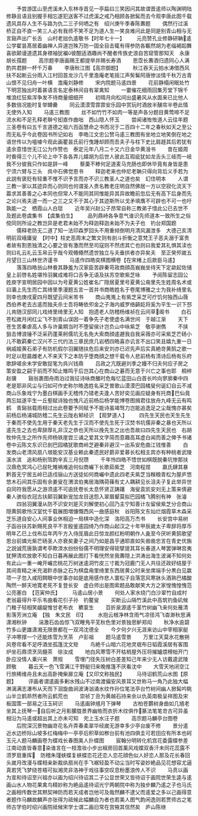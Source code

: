 <!-- { "loadSidebar": true } -->
　　予尝游匡山至虎溪未入东林寺首见一亭扁曰三笑因问其故谓晋逺师以陶渊明陆修静且语且别握手相忘遂犯送客不过虎溪之戒乃相顾各掀髯而去今观李唐此图千载遗风具存人生不与路为仇二三子何哂之有　绍兴庚午季春陈夀题
　　偶然行过溪桥正自不直一笑三人必有我师不笑不足为道人生一笑良难问此是同是别青山相与无言谿声出广长舌　山村老拙仇逺敬书【时年七十一】
　　元亮赞孔业修静研聃逺公学翟昙髙居着幽禅人异道岂殊万防一固全目击辄有得参防各辴然胡为老缁褐蹈舞喜欲颠谩道遗其身襟袖犹褊彼酣适酒趣尚不醒者传族史浪自苦窥管那知天　永康胡长孺题
　　高宗题李唐画赐王都提举并赐长寿酒
　　恩霑长夀酒归遗同心人满酌共君醉一杯千万春
　　李唐秋江图【高宗御题】
　　秋江吞天云拍水涛借西风扶不起断云分雨入江村回首龙沙几千里澹庵老笔摇江声髣髴阿唐惨淡情千秋万古青山恨不见归舟一叶横　澹庵刘静修
　　宋内院题马逺四景
　　花前静榻闲眠处竹下明窓独出时着甚语言名定泰林间自有翠禽知
　　一霎催花细雨回集芳堂下锦千堆浪红狂紫浑争发不待商量细细开
　　初晴月向松间出盛暑风从水面来已比他人多数倍况能时复举罇罍
　　同云漠漠雪霏霏安乐园中赏玩时酒放半醺帘半卷此情无使外入知
　　马逺三教图
　　丝不如竹竹不如肉一等是声各分题目黄莺啼不足流水和不足孔释老聨兮抝直作曲咄　西山隠人怀玉
　　尝闻诸恠恠道人云往年题三圣卷有曰五千言道德之祖六百函慧命之书而况于二百四十二年之春秋如天之至公而无私乎今此卷因书所记如右　李皓江文忠公赞马逺三教图有坐地立地笑倒在地之语世传以为嗢噱今观此画瞿昙氏前行曳踵却顾而吾夫子与柱下史比肩趍其后若犹有逺余意惜世无江公为作赞也　泰定元年八月二十又六日金华黄溍书
　　昔在姬周时飬得三个儿不论上中下各各弄儿嬉胡为后世人彼此互瑕疵犹如龙舌头三岐而一岐我不分彼我只作如是辞一峰
　　藜羮不糁何足道麦马充肠也即休毕竟有身皆是患宁须六臂与三头　呉中石佛觉恩书
　　释迦老来也仲尼老聃只得向背后义手若为此説有褒贬有轻重不惟不识予言而亦不识三教圣人之道也矣　幻住明本
　　人谓三教一家以其迹异而心则同也何谓圣人贵名教老庄明自然佛居一方以空寂化流天下葢求其善善之心本同也但常人不能同其同惟能异其异故瞻前忽后无有高下后身而先之论兴焉夫道一而一之三之又不于其心于其迹斯所以戈矛填膺不可辟也不可一也吁孰能一之　栖霞山人白珽
　　近年吴兴赵公子昂常自称三教弟子惜此公已去世不及题此卷虞集书　【虞集伯生】
　　品列鼎峙各争意气谁识先师道本一致所生之俗傥同则所设之教岂异是老君未始不为释迦释迦未始不为夫子也　钓台郑国题
　　儒释老防无二道了知一法印森罗回头不用重倾倒明月清风漏泄多　大德己亥清明前双峨庸叟　【时中】柱史恶周末之繁文则有剖斗折衡之意梵王子恶夫溺于富贵者故有割恩独清之心要之皆有激而然至司寇则不然虑其亡也则曰我爱其礼惧其渎也则曰礼云礼云玉帛云乎哉今观翛翛然遗世独立与夫垂拱者亦异矣夫　至正癸夘嵗五月望日三山林世济谨书
　　马逺作四皓奕棋图横卷【在宋楮上后款臣马逺】
　　落落四皓翁山林飬其静羞为汉家臣苦辟秦苛政商顔高峩峩坐待天下定歘起佐储皇上前啓名姓堪怜羽翼成难将口舌争无语及扶苏空歌紫芝咏
　　予阅陈留志园公姓庾字宣明居园中因以为号夏黄公姓崔名广隠居夏里号夏黄公甪里先生姓周名术或曰灞上先生而亡其绮里季漫题五言一首并书商皓姓名于卷尾博雅之士为我补绮里名则幸也庚戌夏四月既望云间米芾书
　　商山嵬嵬上有紫芝采芝可疗饥何独西山薇西伯养老去古逺而独夫杀士吾将畴依夘金之子海内威罗络齮龁将奚为平生一识下邳儿肯随汉邸同儿戏绮里绮里无人知　抱遗老人防稽杨维祯在云间草阁书
　　白石苍松嵗月闲红尘飞不到青山误因一着争先子老使虚名满世间　于越江渐
　　天下苍生苦秦虐高人多与许巢期当时不堕留侯计岂负山中咏紫芝　敬亭谢儁
　　不挟狙击博浪锤不泛采药蓬莱舸儒坑无名免大索商顔逺遯我自我采薇亦可采紫芝芒砀小儿不敢羁秦亡汉兴不三代约法三章民庶几岩栖四皓喜亦讥言不出口笑且嬉九重一日祸戚姬黄石弟子有防机假尔羽翼随扶危后来安刘亦已迟先声后实真絶竒黄鹄之歌一时足以慰晨雌老人不来天下之本防乎堕商顔之想千载令人悲前杨有清诗后杨有乐府歌辞嗟余末学安敢捉笔为呉兴钱鼎
　　吕政之亢既避刘季之嫚不归夫何应子房之策安盈之嗣于前而不知止雉鸣于后岂其心在商山之碁而无意于兴亡之事也耶　桐梓赵骥
　　谿翁裹图舟雨泊过我征诗咏商雒时危每忆蓝田山白首长吟向寥廓秦中四老是耶非风尘与归如可作史称尔皓逸姓名采芝曽歌山漠漠巴园橘叟何诞幻自云不减商山乐象戏宁为墨白棋画手无稽传乃错老夫逢人苦好奕见画应疑身有托商巴仙竟两忘姑遂平生一丘壑赋诗独也愧凡近前杨后杨学能博卷图揖君往放舟九峰无云有鸣鹤　青谿翁载雨相过出此卷要予同赋予不能诗虽竭驽力岂能追逸足之尘哉愧亦甚矣前杨后杨浦城防稽二先生云陇右邾经识　【观梦道人】
　　四先生天民也天生先生于秦而不使先生用于秦天老先生于汉而不使先生死于汉焚书坑儒非秦之暴也天所以逺先生之去也卑辞厚礼非汉之恭也天所以挽先生之出也吾故曰四先生天民也　右胡牧仲先生之所作先师杨铁崖尝三诵之爱其文字简而意趣高耳虚白闻而善之俾予书诸卷中云陈文东识已剖巴园橘犹歌商岭芝避秦非避汉一出系安危曲江钱惟善
　　白发商山老清风扇八垠能安汉基业赖此秦遗民好爵非爱慕长松相主宾亦有种桃者武陵溪水滨　追和杨别驾韵辛亥三月倪瓒
　　千年怜四皓不悟世如棋既脱秦坑惨那扶汉鼎危冥鸿心已屈牝雉祸难追何似商巗下长歌茹紫芝　河南程煜
　　嬴氏肆其暴黔首无宁居五岭已适戍骊山方送徒如何商巗中遗此四老夫紫芝当糇粮青松为屋庐悠悠木石间其乐固有余姜叟在渭滨伯夷居海隅荷蓧有丈人耦耕见长沮夫子复此举异世自同符我愿从之游须逺不可逾抚卷长太息怀贤正踌躇　海叟袁凯安刘无上策来倩避秦人骇俗衣冠古扶颠羽翼新宠加龙目送怨入翠眉颦莫拟巴园橘飞腾别有神　张濬
　　四翁羽翼漫从防不识安刘是灭刘解使初心回乃主宁知善计左留侯紫芝分合商山隠黄鹄歌怜汉室忧千载展图増慷慨西风一曲感庭秋　谷阳陈文东灿烂烟霞草木森采芝乐道自安心人间事业休相迫一局棋中造化深　洛阳高万杰书
　　长安宫中易树子函谷扶苏新赐死良平不言殷鉴逺园绮乃作商山起汉之十年甲辰嵗太子卑辞将厚币明年乙巳上伐布后年丙午方入侍厐眉此日惊龙颜红粉明朝作人彘至今厌听黄鹄歌望思台前燐光紫芒砀圣人亦衰矣妻子之间乃如是昌乎通耶直如矢凿凿忠言在青史优旃之説诚荒唐孰谓考亭欺洓水纷纷俗儒不明理安得钜擘提其耳长春道人琴罢弹琳宫夷犹狎清欢放歌不知白日暮再展此图灯下看恍然坐我夀隠上洪涛出海生波澜不知何处有此山一重一崦开巗峦桃花万树迷逺洞竹皮三寸裁为冠鹿门无人共往还政好结屋于其间青精之米充渴飰赤脉之石为棋盘甪里绮里东西居黄公时来坐席端手分黒白见嬴项一子忽入咸阳闗眼中世事亦如是底用感作悲人寰松子自落窓风寒牀头酒熟巴橘酸陶然一醉天地寛老死不复登长安　虚白师出是图索题品敢献笑大方之家惶愧惶愧范公亮塞白　【范寅仲氏】
　　马逺山居小景
　　何处人家水绕门白沙翠竹自成村老翁最得升平乐韦曲看花引子孙　钓鳌叟
　　买断云山隔竹溪此中高筑钓鱼矶候门稚子轻相笑龌龊惟甘老布衣　穮蓘生
　　百折泉源逺千茎竹树幽飞来何处雁清影落芳洲立庵　【独　朱文民　印】
　　水抱云根净林含雨气凉径鸿飞杳渺秋思满潇湘秋钟
　　湍激石齿齿惊飞双睡鳬平芜秋色里对景独思鲈郑闳
　　秋净水逾碧竹多山更雄潇湘无限景都在一双鸿沈德全
　　今夕何夕兴无涯来访山中宰相家艇子冲寒撑一个还能炼雪为烹茶　卢彭祖
　　题马逺雪景
　　万里江天莫氷花散朔风卷帘看不足呼酒坐孤篷沈文矩
　　鸟絶千山暗六花地灵珉布日韬霞溪居有客围炉坐石鼎须烹凤髓茶　徐汝成
　　地白风寒雪不开枯梢屋外压将摧罏煨榾柮开门卧应没情人乗兴来　萧规
　　雪埋门径失压树白差差知己年来少无人访戴逵武陵顾敬
　　暮云天一色飞雪满江干野艇归来晚推篷不厌看沈中
　　大雪天地闭空江行旅稀维舟且未出高卧掩柴扉立庵【又印文称独民】
　　马待诏鹤荒山水图【原题】
　　评画者谓逺画多剰水残山不过南渡偏安风景耳又世称马一角乃此独大幅淋漓满志瀑布从天而下洄旋曲涧波涛汹涌水纹作孙位笔法亭台竹树间幽人掀髯吟眺山半立鹤昻然者所云鹤荒也
　　崇祯丁丑为黄越石持来余以仇英南极呈祥图及宋板国策一部易之汪玉砢识
　　马逺画钟馗月下弹琴
　　古柏苍欝树身曲如几馗老坐其上抚琴一自后听之月影朦胧景界幽恠而衣折木纹俱作篆法笔笔竒古可异虽相沿为马逺或超出其上亦未可知　夗上玉水汪子题
　　高宗题马麟亭台图卷
　　后院深沉景物幽竒花名卉弄春柔翠华经嵗无游幸多少亭台废不修
　　景分逺近水边桥际山坡多红梅梅中一亭亭后积草如栁台前有池四俱圭可若田应有所本也砢玉元人题马麟画卷为蝶戏长春图美人扑蝶图
　　宸翰分明转化机宫花委露蝶参差江南动直皆春意染谁言在一枝澹妆小步出椒房回首薰风戏蝶双香汗未同花蕊露不须罗扇重挥　防稽朱瑾蛱蝶复蛱蝶恋花还恋人恋花顔色似人好恋人那及花长春回头嵗月改漫与蝶相亲新裁纨扇尚在手飞裾轻盈不动尘当时写姿妙絶品见花想容尤逼真若凭飞梦绕苍梧可拟湘灵非洛神于戏往事空叹息粉墨浪传人不识
　　马贲以画为宣和待诏至兴祖亦以画为绍兴待诏其二子公显世荣又皆待诏于画院世荣生逵与逺画山水人物花果禽鸟精妙称为絶品逺待诏光宁两朝院中称为独步麟乃逺之子也马氏之画相传数世其黙契神防而若天成者岂他可及哉然麟不逮父而逺爱之多以己画得意者题作马麟故麟声亦张得为祗候此幅麟自为者也若美人图气韵闲逸则若贾师古之笔师古学伯时绍兴画院祗候宋学士谓二画旧常在宫掖其信然矣　庐山陈继
